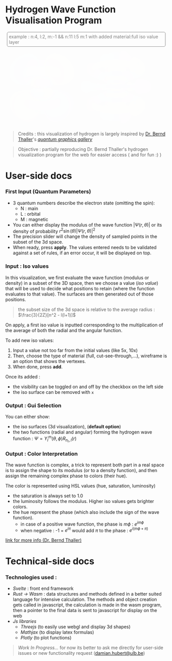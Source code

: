 # Hydrogen Wave Function Visualisation Program

<div style="border: 1px solid gray; border-radius: 5px; padding: 5px; margin: 5px; color: gray">example : n:4, l:2, m:-1 && n:11 l:5 m:1 with added material:full iso value layer</div>

<img src='docs_attachements/421layer2.png' style="width: 45%; margin-left: auto; margin-right: auto; border-radius: 10px; mix-blend-mode: screen;" alt="example : n:4, l:2, m:-1"/>
<img src='docs_attachements/1153.png' style="width: 45%; margin-left: auto; margin-right: auto; border-radius: 10px; mix-blend-mode: screen;" alt="example : n:4, l:2, m:-1"/>

> Credits : this visualization of hydrogen is largely inspired by [Dr. Bernd Thaller](https://vqm.uni-graz.at/pages/thaller.html)'s [*quantum graphics gallery*](https://vqm.uni-graz.at/pages/qm_gallery/index.html)

> Objective : partially reproducing Dr. Bernd Thaller's hydrogen visualization program for the web for easier access ( and for fun :) )

# User-side docs

### First Input (Quantum Parameters)

- 3 quantum numbers describe the electron state (omitting the spin):
	- N : main
	- L : orbital
	- M : magnetic
- You can either display the modulus of the wave function $|\Psi(r,\theta)|$ or its density of probability $r^2 \sin(\theta) |\Psi(r,\theta)|^2$
- The precision slider will change the density of sampled points in the subset of the 3d space.
- When ready, press **apply**. The values entered needs to be validated against a set of rules, if an error occur, it will be displayed on top.

### Input : Iso values

In this visualization, we first evaluate the wave function (modulus or density) in a subset of the 3D space, then we choose a value (*iso value*) that will be used to decide what positions to retain (where the function evaluates to that value). The surfaces are then generated out of those positions.

> the subset size of the 3d space is relative to the average radius : $\frac{3}{2Z}[n^2 - l(l+1)]$

On apply, a first iso value is inputted corresponding to the multiplication of the average of both the radial and the angular function.

To add new iso values:
1. Input a value not too far from the initial values (like 5x, 10x)
2. Then, choose the type of material (full, cut-see-through,...), wireframe is an option that shows the vertexes. 
3. When done, press **add**.

Once its added : 
- the visibility can be toggled on and off by the checkbox on the left side
- the iso surface can be removed with `x`

### Output : Gui Selection

You can either show: 
- the iso surfaces (3d visualization), (**default option**)
- the two functions (radial and angular) forming the hydrogen wave function : $\Psi = Y_l^m(\theta, \phi) R_{n_r,l} (r)$

### Output : Color Interpretation

The wave function is complex, a trick to represent both part in a real space is to assign the shape to its modulus (or to a density function), and then assign the remaining complex phase to colors (their hue).

The color is represented using HSL values (hue, saturation, luminosity)

- the saturation is always set to 1.0
- the luminosity follows the modulus. Higher iso values gets brighter colors.
- the hue represent the phase (which also include the sign of the wave function).
  - in case of a positive wave function, the phase is $m \phi$ : $e^{i m \phi}$
  - when negative : -1 = $e^{i\pi}$ would add $\pi$ to the phase : $e^{i (m \phi + \pi)}$

[link for more info (Dr. Bernd Thaller)](https://vqm.uni-graz.at/pages/colormap.html )

# Technical-side docs

### Technologies used :
- *Svelte* : front end framework
- *Rust -> Wasm* : data structures and methods defined in a better suited language for intensive calculation. The methods and object creation gets called in javascript, the calculation is made in the wasm program, then a pointer to the final data is sent to javascript for display on the web
- *Js libraries*
	- *Threejs* (to easily use webgl and display 3d shapes)
	- *Mathjax* (to display latex formulas)
	- *Plotly* (to plot functions)

> *Work In Progress...* for now its better to ask me directly for user-side issues or new functionality request (damian.hubert@ulb.be)